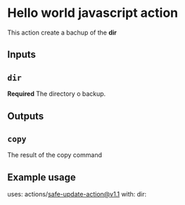 # Hello world javascript action

This action create a bachup of the **dir**

## Inputs

## `dir`

**Required** The directory o backup.

## Outputs

## `copy`

The result of the copy command

## Example usage

uses: actions/safe-update-action@v1.1
with:
  dir: <path-of-the-plugin>